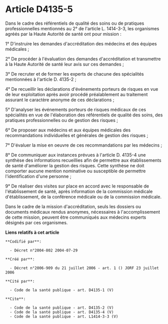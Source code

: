 # Article D4135-5

Dans le cadre des référentiels de qualité des soins ou de pratiques professionnelles mentionnés au 2° de l'article L.
1414-3-3, les organismes agréés par la Haute Autorité de santé ont pour mission : 

1° D'instruire les demandes d'accréditation des médecins et des équipes médicales ; 

2° De procéder à l'évaluation des demandes d'accréditation et transmettre à la Haute Autorité de santé leur avis sur ces
demandes ; 

3° De recruter et de former les experts de chacune des spécialités mentionnées à l'article D. 4135-2 ; 

4° De recueillir les déclarations d'événements porteurs de risques en vue de leur exploitation après avoir procédé
préalablement au traitement assurant le caractère anonyme de ces déclarations ; 

5° D'analyser les événements porteurs de risques médicaux de ces spécialités en vue de l'élaboration des référentiels de
qualité des soins, des pratiques professionnelles ou de gestion des risques ; 

6° De proposer aux médecins et aux équipes médicales des recommandations individuelles et générales de gestion des risques ; 

7° D'évaluer la mise en oeuvre de ces recommandations par les médecins ; 

8° De communiquer aux instances prévues à l'article D. 4135-4 une synthèse des informations recueillies afin de permettre aux
établissements de santé d'améliorer la gestion des risques. Cette synthèse ne doit comporter aucune mention nominative ou
susceptible de permettre l'identification d'une personne ; 

9° De réaliser des visites sur place en accord avec le responsable de l'établissement de santé, après information de la
commission médicale d'établissement, de la conférence médicale ou de la commission médicale. 

Dans le cadre de la mission d'accréditation, seuls les dossiers ou documents médicaux rendus anonymes, nécessaires à
l'accomplissement de cette mission, peuvent être communiqués aux médecins experts désignés par ces organismes.

**Liens relatifs à cet article**

	**Codifié par**:

	  - Décret n°2004-802 2004-07-29

	**Créé par**:

	  - Décret n°2006-909 du 21 juillet 2006 - art. 1 () JORF 23 juillet 2006

	**Cité par**:

	  - Code de la santé publique - art. D4135-1 (V)

	**Cite**:

	  - Code de la santé publique - art. D4135-2 (V)
	  - Code de la santé publique - art. D4135-4 (V)
	  - Code de la santé publique - art. L1414-3-3 (V)
